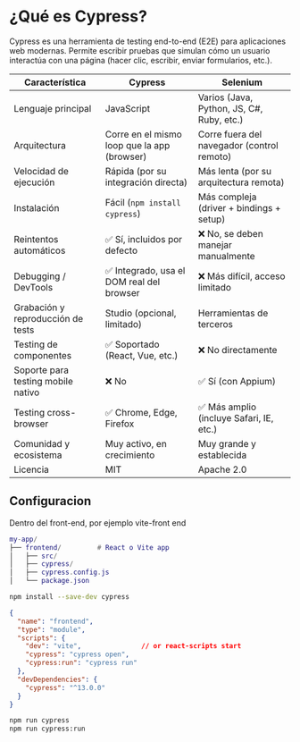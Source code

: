 # ¿Qué es Cypress?
Cypress es una herramienta de testing end-to-end (E2E) para aplicaciones web modernas. Permite escribir pruebas que simulan cómo un usuario interactúa con una página (hacer clic, escribir, enviar formularios, etc.).

| Característica                        | Cypress                                       | Selenium                                      |
|--------------------------------------|-----------------------------------------------|-----------------------------------------------|
| Lenguaje principal                   | JavaScript                                     | Varios (Java, Python, JS, C#, Ruby, etc.)      |
| Arquitectura                         | Corre en el mismo loop que la app (browser)   | Corre fuera del navegador (control remoto)     |
| Velocidad de ejecución               | Rápida (por su integración directa)           | Más lenta (por su arquitectura remota)         |
| Instalación                          | Fácil (`npm install cypress`)                 | Más compleja (driver + bindings + setup)       |
| Reintentos automáticos               | ✅ Sí, incluidos por defecto                   | ❌ No, se deben manejar manualmente             |
| Debugging / DevTools                 | ✅ Integrado, usa el DOM real del browser      | ❌ Más difícil, acceso limitado                 |
| Grabación y reproducción de tests    | Studio (opcional, limitado)                   | Herramientas de terceros                       |
| Testing de componentes               | ✅ Soportado (React, Vue, etc.)                | ❌ No directamente                              |
| Soporte para testing mobile nativo   | ❌ No                                          | ✅ Sí (con Appium)                              |
| Testing cross-browser                | ✅ Chrome, Edge, Firefox                       | ✅ Más amplio (incluye Safari, IE, etc.)        |
| Comunidad y ecosistema               | Muy activo, en crecimiento                    | Muy grande y establecida                       |
| Licencia                             | MIT                                           | Apache 2.0                                     |

## Configuracion

Dentro del front-end, por ejemplo vite-front end

```lua
my-app/
├── frontend/         # React o Vite app
│   ├── src/
│   ├── cypress/
│   ├── cypress.config.js 
│   └── package.json 
```


```bash
npm install --save-dev cypress
```

```json
{
  "name": "frontend",
  "type": "module",
  "scripts": {
    "dev": "vite",               // or react-scripts start
    "cypress": "cypress open",
    "cypress:run": "cypress run"
  },
  "devDependencies": {
    "cypress": "^13.0.0"
  }
}

```

```bash
npm run cypress
npm run cypress:run
```







